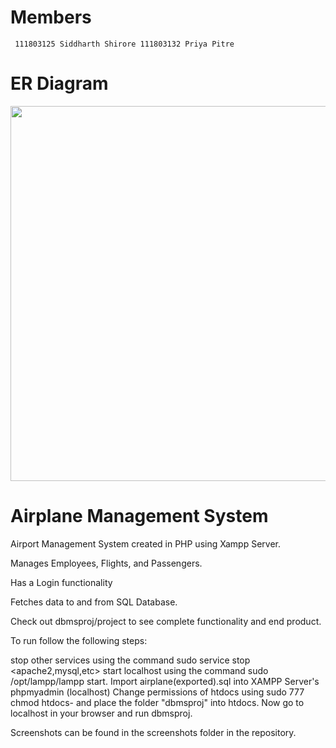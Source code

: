 # Members

` 111803125 Siddharth Shirore
  111803132 Priya Pitre`
  
# ER Diagram

<div align="center">
    <img width="600" heigth="600" src="https://imgur.com/gbWS9eP.jpg">
</div>

# Airplane Management System

Airport Management System created in PHP using Xampp Server.

Manages Employees, Flights, and Passengers.

Has a Login functionality

Fetches data to and from SQL Database.

Check out dbmsproj/project to see complete functionality and end product.

To run follow the following steps:

stop other services using the command sudo service stop <apache2,mysql,etc>
start localhost using the command sudo /opt/lampp/lampp start.
Import airplane(exported).sql into XAMPP Server's phpmyadmin (localhost)
Change permissions of htdocs using sudo 777 chmod htdocs- and place the folder "dbmsproj" into htdocs.
Now go to localhost in your browser and run dbmsproj.

Screenshots can be found in the screenshots folder in the repository.
